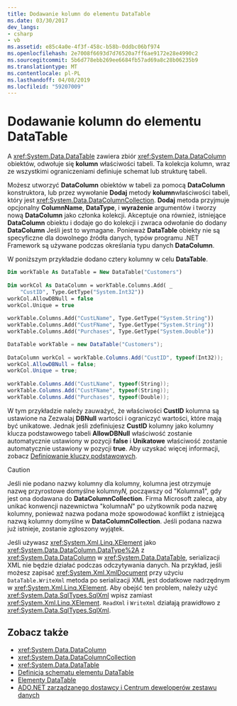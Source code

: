 ```yaml
---
title: Dodawanie kolumn do elementu DataTable
ms.date: 03/30/2017
dev_langs:
- csharp
- vb
ms.assetid: e85c4a0e-4f3f-458c-b58b-0ddbc06bf974
ms.openlocfilehash: 2e7008f6693d7d76520a7ff6ae9172e28e4990c2
ms.sourcegitcommit: 5b6d778ebb269ee6684fb57ad69a8c28b06235b9
ms.translationtype: MT
ms.contentlocale: pl-PL
ms.lasthandoff: 04/08/2019
ms.locfileid: "59207009"
---
```

# <a name="adding-columns-to-a-datatable"></a>Dodawanie kolumn do elementu DataTable
A <xref:System.Data.DataTable> zawiera zbiór <xref:System.Data.DataColumn> obiektów, odwołuje się **kolumn** właściwości tabeli. Ta kolekcja kolumn, wraz ze wszystkimi ograniczeniami definiuje schemat lub strukturę tabeli.  
  
 Możesz utworzyć **DataColumn** obiektów w tabeli za pomocą **DataColumn** konstruktora, lub przez wywołanie **Dodaj** metody **kolumn**właściwości tabeli, który jest <xref:System.Data.DataColumnCollection>. **Dodaj** metoda przyjmuje opcjonalny **ColumnName**, **DataType**, i **wyrażenie** argumentów i tworzy nową  **DataColumn** jako członka kolekcji. Akceptuje ona również, istniejące **DataColumn** obiektu i dodaje go do kolekcji i zwraca odwołanie do dodany **DataColumn** Jeśli jest to wymagane. Ponieważ **DataTable** obiekty nie są specyficzne dla dowolnego źródła danych, typów programu .NET Framework są używane podczas określania typu danych **DataColumn**.  
  
 W poniższym przykładzie dodano cztery kolumny w celu **DataTable**.  
  
```vb  
Dim workTable As DataTable = New DataTable("Customers")  
  
Dim workCol As DataColumn = workTable.Columns.Add( _  
    "CustID", Type.GetType("System.Int32"))  
workCol.AllowDBNull = false  
workCol.Unique = true  
  
workTable.Columns.Add("CustLName", Type.GetType("System.String"))  
workTable.Columns.Add("CustFName", Type.GetType("System.String"))  
workTable.Columns.Add("Purchases", Type.GetType("System.Double"))  
```  
  
```csharp  
DataTable workTable = new DataTable("Customers");  
  
DataColumn workCol = workTable.Columns.Add("CustID", typeof(Int32));  
workCol.AllowDBNull = false;  
workCol.Unique = true;  
  
workTable.Columns.Add("CustLName", typeof(String));  
workTable.Columns.Add("CustFName", typeof(String));  
workTable.Columns.Add("Purchases", typeof(Double));  
```  
  
 W tym przykładzie należy zauważyć, że właściwości **CustID** kolumna są ustawione na Zezwalaj **DBNull** wartości i ograniczyć wartości, które mają być unikatowe. Jednak jeśli zdefiniujesz **CustID** kolumny jako kolumny klucza podstawowego tabeli **AllowDBNull** właściwość zostanie automatycznie ustawiony w pozycji **false** i **Unikatowe** właściwość zostanie automatycznie ustawiony w pozycji **true**. Aby uzyskać więcej informacji, zobacz [Definiowanie kluczy podstawowych](../../../../../docs/framework/data/adonet/dataset-datatable-dataview/defining-primary-keys.md).  
  
> [!CAUTION]
>  Jeśli nie podano nazwy kolumny dla kolumny, kolumna jest otrzymuje nazwę przyrostowe domyślne kolumny*N,* począwszy od "Kolumna1", gdy jest ona dodawana do **DataColumnCollection**. Firma Microsoft zaleca, aby unikać konwencji nazewnictwa "kolumna*N*" po użytkownik poda nazwę kolumny, ponieważ nazwa podana może spowodować konflikt z istniejącą nazwą kolumny domyślne w **DataColumnCollection**. Jeśli podana nazwa już istnieje, zostanie zgłoszony wyjątek.  
  
 Jeśli używasz <xref:System.Xml.Linq.XElement> jako <xref:System.Data.DataColumn.DataType%2A> z <xref:System.Data.DataColumn> w <xref:System.Data.DataTable>, serializacji XML nie będzie działać podczas odczytywania danych. Na przykład, jeśli możesz zapisać <xref:System.Xml.XmlDocument> przy użyciu `DataTable.WriteXml` metoda po serializacji XML jest dodatkowe nadrzędnym w <xref:System.Xml.Linq.XElement>. Aby obejść ten problem, należy użyć <xref:System.Data.SqlTypes.SqlXml> wpisz zamiast <xref:System.Xml.Linq.XElement>. `ReadXml` i `WriteXml` działają prawidłowo z <xref:System.Data.SqlTypes.SqlXml>.  
  
## <a name="see-also"></a>Zobacz także

- <xref:System.Data.DataColumn>
- <xref:System.Data.DataColumnCollection>
- <xref:System.Data.DataTable>
- [Definicja schematu elementu DataTable](../../../../../docs/framework/data/adonet/dataset-datatable-dataview/datatable-schema-definition.md)
- [Elementy DataTable](../../../../../docs/framework/data/adonet/dataset-datatable-dataview/datatables.md)
- [ADO.NET zarządzanego dostawcy i Centrum deweloperów zestawu danych](https://go.microsoft.com/fwlink/?LinkId=217917)
